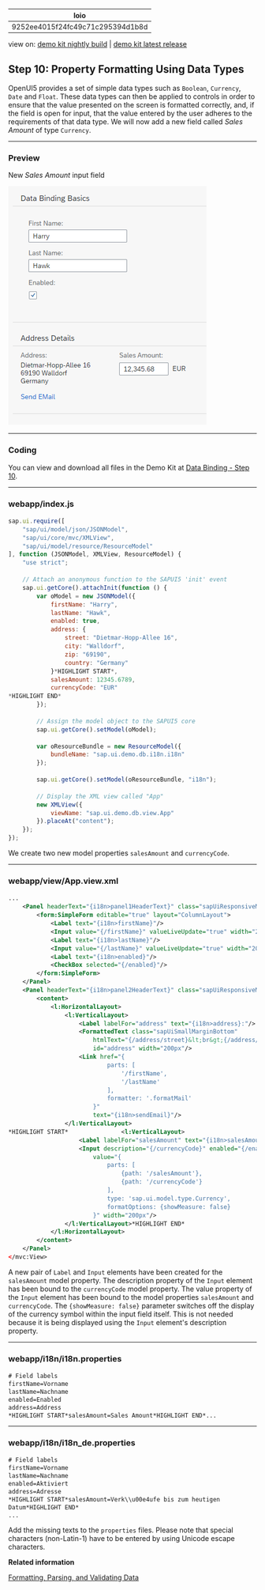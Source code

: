 <!-- loio9252ee4015f24fc49c71c295394d1b8d -->

| loio |
| -----|
| 9252ee4015f24fc49c71c295394d1b8d |

<div id="loio">

view on: [demo kit nightly build](https://openui5nightly.hana.ondemand.com/#/topic/9252ee4015f24fc49c71c295394d1b8d) | [demo kit latest release](https://openui5.hana.ondemand.com/#/topic/9252ee4015f24fc49c71c295394d1b8d)</div>

## Step 10: Property Formatting Using Data Types

OpenUI5 provides a set of simple data types such as `Boolean`, `Currency`, `Date` and `Float`. These data types can then be applied to controls in order to ensure that the value presented on the screen is formatted correctly, and, if the field is open for input, that the value entered by the user adheres to the requirements of that data type. We will now add a new field called *Sales Amount* of type `Currency`.

***

### Preview

   
  
New *Sales Amount* input field <a name="loio9252ee4015f24fc49c71c295394d1b8d__fig_r1j_pst_mr"/>

 ![](loiod15f8bc61efe47d9af2afdeea943cd9c_HiRes.png "New Sales Amount input field ") 

***

### Coding

You can view and download all files in the Demo Kit at [Data Binding - Step 10](https://openui5.hana.ondemand.com/explored.html#/sample/sap.ui.core.tutorial.databinding.10/preview).

***

### webapp/index.js

``` js
sap.ui.require([
	"sap/ui/model/json/JSONModel",
	"sap/ui/core/mvc/XMLView",
	"sap/ui/model/resource/ResourceModel"
], function (JSONModel, XMLView, ResourceModel) {
	"use strict";

	// Attach an anonymous function to the SAPUI5 'init' event
	sap.ui.getCore().attachInit(function () {
		var oModel = new JSONModel({
			firstName: "Harry",
			lastName: "Hawk",
			enabled: true,
			address: {
				street: "Dietmar-Hopp-Allee 16",
				city: "Walldorf",
				zip: "69190",
				country: "Germany"
			}*HIGHLIGHT START*,
			salesAmount: 12345.6789,
			currencyCode: "EUR"
*HIGHLIGHT END*
		});

		// Assign the model object to the SAPUI5 core
		sap.ui.getCore().setModel(oModel);

		var oResourceBundle = new ResourceModel({
			bundleName: "sap.ui.demo.db.i18n.i18n"
		});

		sap.ui.getCore().setModel(oResourceBundle, "i18n");

		// Display the XML view called "App"
		new XMLView({
			viewName: "sap.ui.demo.db.view.App"
		}).placeAt("content");
	});
});

```

We create two new model properties `salesAmount` and `currencyCode`.

***

### webapp/view/App.view.xml

``` xml
...
	<Panel headerText="{i18n>panel1HeaderText}" class="sapUiResponsiveMargin" width="auto">
		<form:SimpleForm editable="true" layout="ColumnLayout">
			<Label text="{i18n>firstName}"/>
			<Input value="{/firstName}" valueLiveUpdate="true" width="200px" enabled="{/enabled}"/>
			<Label text="{i18n>lastName}"/>
			<Input value="{/lastName}" valueLiveUpdate="true" width="200px" enabled="{/enabled}"/>
			<Label text="{i18n>enabled}"/>
			<CheckBox selected="{/enabled}"/>
		</form:SimpleForm>
	</Panel>
	<Panel headerText="{i18n>panel2HeaderText}" class="sapUiResponsiveMargin" width="auto">
		<content>
			<l:HorizontalLayout>
				<l:VerticalLayout>
					<Label labelFor="address" text="{i18n>address}:"/>
					<FormattedText class="sapUiSmallMarginBottom"
						htmlText="{/address/street}&lt;br&gt;{/address/zip} {/address/city}&lt;br&gt;{/address/country}"
						id="address" width="200px"/>
					<Link href="{
							parts: [
								'/firstName',
								'/lastName'
							],
							formatter: '.formatMail'
						}"
						text="{i18n>sendEmail}"/>
				</l:VerticalLayout>
*HIGHLIGHT START*				<l:VerticalLayout>
					<Label labelFor="salesAmount" text="{i18n>salesAmount}:"/>
					<Input description="{/currencyCode}" enabled="{/enabled}" id="salesAmount"
						value="{
							parts: [
								{path: '/salesAmount'},
								{path: '/currencyCode'}
							],
							type: 'sap.ui.model.type.Currency',
							formatOptions: {showMeasure: false}
						}" width="200px"/>
				</l:VerticalLayout>*HIGHLIGHT END*
			</l:HorizontalLayout>
		</content>
	</Panel>
</mvc:View>
```

A new pair of `Label` and `Input` elements have been created for the `salesAmount` model property. The description property of the `Input` element has been bound to the `currencyCode` model property. The value property of the `Input` element has been bound to the model properties `salesAmount` and `currencyCode`. The `{showMeasure: false}` parameter switches off the display of the currency symbol within the input field itself. This is not needed because it is being displayed using the `Input` element's description property.

***

### webapp/i18n/i18n.properties

``` prefs
# Field labels
firstName=Vorname
lastName=Nachname
enabled=Enabled
address=Address
*HIGHLIGHT START*salesAmount=Sales Amount*HIGHLIGHT END*...
```

***

### webapp/i18n/i18n\_de.properties

``` prefs
# Field labels
firstName=Vorname
lastName=Nachname
enabled=Aktiviert
address=Adresse
*HIGHLIGHT START*salesAmount=Verk\\u00e4ufe bis zum heutigen Datum*HIGHLIGHT END*
...
```

Add the missing texts to the `properties` files. Please note that special characters \(non-Latin-1\) have to be entered by using Unicode escape characters.

**Related information**  


[Formatting, Parsing, and Validating Data](Formatting,_Parsing,_and_Validating_Data_07e4b92.md)

